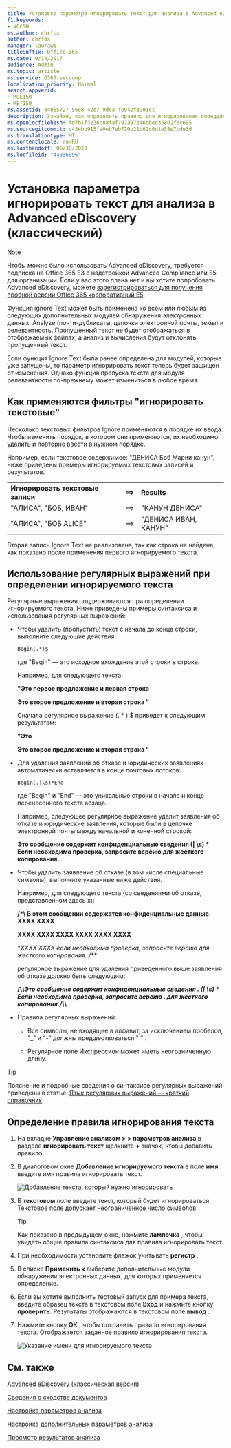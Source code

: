 ```yaml
---
title: Установка параметра игнорировать текст для анализа в Advanced eDiscovery
f1.keywords:
- NOCSH
ms.author: chrfox
author: chrfox
manager: laurawi
titleSuffix: Office 365
ms.date: 9/14/2017
audience: Admin
ms.topic: article
ms.service: O365-seccomp
localization_priority: Normal
search.appverid:
- MOE150
- MET150
ms.assetid: 44055727-56e8-42d7-9dc3-fb942f3901cc
description: Узнайте, как определить правило для игнорирования определенного текста при использовании модулей анализа и обработки в Advanced eDiscovery.
ms.openlocfilehash: fd7b1f3236c88faf792a97146bbed35802f6c695
ms.sourcegitcommit: c43ebb915fa0eb7eb720b21b62c0d1e58e7cde3d
ms.translationtype: MT
ms.contentlocale: ru-RU
ms.lasthandoff: 06/30/2020
ms.locfileid: "44936896"
---
```

# <a name="set-ignore-text-option-for-analyze-in-advanced-ediscovery-classic"></a>Установка параметра игнорировать текст для анализа в Advanced eDiscovery (классический)

> [!NOTE]
> Чтобы можно было использовать Advanced eDiscovery, требуется подписка на Office 365 E3 с надстройкой Advanced Compliance или E5 для организации. Если у вас этого плана нет и вы хотите попробовать Advanced eDiscovery, можете [зарегистрироваться для получения пробной версии Office 365 корпоративный E5](https://go.microsoft.com/fwlink/p/?LinkID=698279). 
  
Функция ignore Text может быть применена ко всем или любым из следующих дополнительных модулей обнаружения электронных данных: Analyze (почти-дубликаты, цепочки электронной почты, темы) и релевантность. Пропущенный текст не будет отображаться в отображаемых файлах, а анализ и вычисления будут отклонять пропущенный текст.
  
Если функция Ignore Text была ранее определена для модулей, которые уже запущены, то параметр игнорировать текст теперь будет защищен от изменения. Однако функция пропуска текста для модуля релевантности по-прежнему может измениться в любое время.
  
## <a name="how-ignore-text-filters-are-applied"></a>Как применяются фильтры "игнорировать текстовые"

Несколько текстовых фильтров Ignore применяются в порядке их ввода. Чтобы изменить порядок, в котором они применяются, их необходимо удалить и повторно ввести в нужном порядке.
  
Например, если текстовое содержимое: "ДЕНИСА Боб Марии канун", ниже приведены примеры игнорируемых текстовых записей и результатов.
  
||||
|:-----|:-----|:-----|
|**Игнорировать текстовые записи** <br/> |**==\>** <br/> |**Results** <br/> |
|"АЛИСА", "БОБ, ИВАН"  <br/> |==\>  <br/> |"КАНУН ДЕНИСА"  <br/> |
|"АЛИСА", "БОБ ALICE"  <br/> |==\>  <br/> |"ДЕНИСА ИВАН, КАНУН"  <br/> |
   
Вторая запись Ignore Text не реализована, так как строка не найдена, как показано после применения первого игнорируемого текста.
  
## <a name="use-regular-expressions-when-defining-ignore-text"></a>Использование регулярных выражений при определении игнорируемого текста

Регулярные выражения поддерживаются при определении игнорируемого текста. Ниже приведены примеры синтаксиса и использования регулярных выражений:
  
- Чтобы удалить (пропустить) текст с начала до конца строки, выполните следующие действия:
    
     `Begin(.*)$`
    
    где "Begin" — это исходное вхождение этой строки в строке.
    
    Например, для следующего текста:
    
    **"Это первое предложение и первая строка**
    
    **Это второе предложение и вторая строка "**
    
    Сначала регулярное выражение (. \* ) $ приведет к следующим результатам:
    
    **"Это**
    
    **Это второе предложение и вторая строка "**
    
- Для удаления заявлений об отказе и юридических заявлениях автоматически вставляется в конце почтовых потоков:
    
     `Begin(.|\s)*End`
    
    где "Begin" и "End" — это уникальные строки в начале и конце перенесенного текста абзаца. 
    
    Например, следующее регулярное выражение удалит заявления об отказе и юридические заявления, которые были в цепочке электронной почты между начальной и конечной строкой:
    
    **Это сообщение содержит конфиденциальные сведения (| \s) \* Если необходима проверка, запросите версию для жесткого копирования.**
    
- Чтобы удалить заявление об отказе (в том числе специальные символы), выполните указанные ниже действия. 
    
    Например, для следующего текста (со сведениями об отказе, представленном здесь x): 
    
    **/\*\ В этом сообщении содержатся конфиденциальные данные. XXXX XXXX**
    
    **XXXX XXXX XXXX XXXX XXXX XXXX**
    
    **XXXX XXXX если необходима проверка, запросите версию для жесткого копирования. /\*\**
    
    регулярное выражение для удаления приведенного выше заявления об отказе должно быть следующим: 
    
    **\/\\*\\Это сообщение содержит конфиденциальные сведения \. (| \s) \* Если необходима проверка, запросите версию \. для жесткого копирования.\/\\*\\**
    
- Правила регулярных выражений:
    
  - Все символы, не входящие в алфавит, за исключением пробелов, "_" и "-" должны предшествоваться " \" .
    
  - Регулярное поле Икспрессион может иметь неограниченную длину.
    
> [!TIP]
> Пояснение и подробные сведения о синтаксисе регулярных выражений приведены в статье: [Язык регулярных выражений — краткий справочник](https://msdn.microsoft.com/library/az24scfc%28v=vs.110%29.aspx). 
  
## <a name="define-ignore-text-rule"></a>Определение правила игнорирования текста

1. На вкладке **Управление анализом \> \> параметров анализа** в разделе **игнорировать текст** щелкните **+** значок, чтобы добавить правило. 
    
2. В диалоговом окне **Добавление игнорируемого текста** в поле **имя** введите имя правила игнорировать текст. 
    
    ![Добавление текста, который нужно игнорировать](../media/98e5129b-2667-4692-86fa-2d0117187a7f.png)
  
3. В **текстовом** поле введите текст, который будет игнорироваться. Текстовое поле допускает неограниченное число символов. 
    
    > [!TIP]
    > Как показано в предыдущем окне, нажмите **лампочка** , чтобы увидеть общие правила синтаксиса для правила игнорировать текст. 
  
4. При необходимости установите флажок учитывать **регистр** . 
    
5. В списке **Применить к** выберите дополнительные модули обнаружения электронных данных, для которых применяется определение. 
    
6. Если вы хотите выполнить тестовый запуск для примера текста, введите образец текста в текстовом поле **Вход** и нажмите кнопку **проверить**. Результаты отображаются в текстовом поле **вывод** . 
    
7. Нажмите кнопку **ОК** , чтобы сохранить правило игнорирования текста. Отображается заданное правило игнорирования текста. 
    
    ![Указание имени для игнорируемого текста](../media/3a788ac3-4a1c-46c9-89bd-7ff32d68ce23.png)
  
## <a name="see-also"></a>См. также

[Advanced eDiscovery (классическая версия)](office-365-advanced-ediscovery.md)
  
[Сведения о сходстве документов](understand-document-similarity-in-advanced-ediscovery.md)
  
[Настройка параметров анализа](set-analyze-options-in-advanced-ediscovery.md)
  
[Настройка дополнительных параметров анализа](set-analyze-advanced-settings-in-advanced-ediscovery.md)
  
[Просмотр результатов анализа](view-analyze-results-in-advanced-ediscovery.md)

